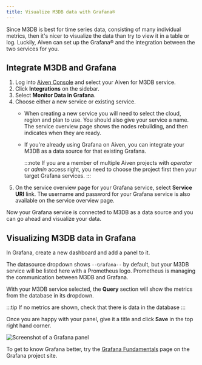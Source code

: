 ```yaml
---
title: Visualize M3DB data with Grafana®
---
```


Since M3DB is best for time series data, consisting of many individual
metrics, then it\'s nicer to visualize the data than try to view it in a
table or log. Luckily, Aiven can set up the Grafana® and the integration
between the two services for you.

## Integrate M3DB and Grafana

1.  Log into [Aiven Console](https://console.aiven.io) and select your
    Aiven for M3DB service.
2.  Click **Integrations** on the sidebar.
3.  Select **Monitor Data in Grafana**.
4.  Choose either a new service or existing service.
    -   When creating a new service you will need to select the cloud,
        region and plan to use. You should also give your service a
        name. The service overview page shows the nodes rebuilding, and
        then indicates when they are ready.

    -   If you\'re already using Grafana on Aiven, you can integrate
        your M3DB as a data source for that existing Grafana.

        :::note
        If you are a member of multiple Aiven projects with *operator*
        or *admin* access right, you need to choose the project first
        then your target Grafana services.
        :::
5.  On the service overview page for your Grafana service, select
    **Service URI** link. The username and password for your Grafana
    service is also available on the service overview page.

Now your Grafana service is connected to M3DB as a data source and you
can go ahead and visualize your data.

## Visualizing M3DB data in Grafana

In Grafana, create a new dashboard and add a panel to it.

The datasource dropdown shows `--Grafana--` by default, but your M3DB
service will be listed here with a Prometheus logo. Prometheus is
managing the communication between M3DB and Grafana.

With your M3DB service selected, the **Query** section will show the
metrics from the database in its dropdown.

:::tip
If no metrics are shown, check that there is data in the database
:::

Once you are happy with your panel, give it a title and click **Save**
in the top right hand corner.

![Screenshot of a Grafana panel](/images/products/m3db/m3db-grafana.png)

To get to know Grafana better, try the [Grafana
Fundamentals](https://grafana.com/tutorials/grafana-fundamentals/?pg=docs)
page on the Grafana project site.
